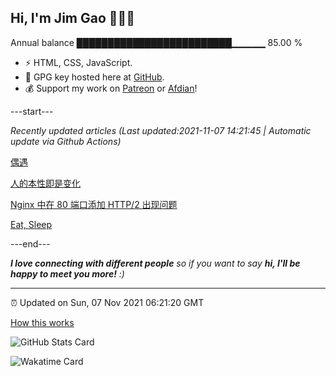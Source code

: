 
<h2>Hi, I'm Jim Gao 👋👨‍💻</h2>

Annual balance    █████████████████████████▁▁▁▁▁   85.00 %

- ⚡ HTML, CSS, JavaScript.
- 🔑 GPG key hosted here at [GitHub](https://github.com/tianheg.gpg).
- 💰 Support my work on [Patreon](https://www.patreon.com/tianheg) or [Afdian](https://afdian.net/@tianheg)!

---start---

*Recently updated articles (Last updated:2021-11-07 14:21:45 | Automatic update via Github Actions)*

[偶遇](https://blog.yidajiabei.xyz/posts/met-by-chance/)

[人的本性即是变化](https://blog.yidajiabei.xyz/posts/people-always-change/)

[Nginx 中在 80 端口添加 HTTP/2 出现问题](https://blog.yidajiabei.xyz/posts/nginx-error-with-80-http2/)

[Eat, Sleep](https://blog.yidajiabei.xyz/en/posts/eat-sleep/)

---end---

<em><b>I love connecting with different people</b> so if you want to say <b>hi, I'll be happy to meet you more!</b> :)</em>

---

⏰ Updated on Sun, 07 Nov 2021 06:21:20 GMT

[How this works](https://github.com/tianheg/tianheg/issues/1)

![GitHub Stats Card](https://tianheg-readme-stats.vercel.app/api?username=tianheg&show_icons=true)

![Wakatime Card](https://tianheg-readme-stats.vercel.app/api/wakatime?username=tianheg&layout=compact)
